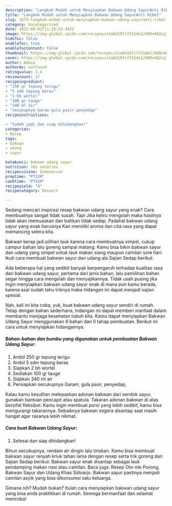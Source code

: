 ```yaml
---
description: "Langkah Mudah untuk Menyiapkan Bakwan Udang SayurAnti Ribet"
title: "Langkah Mudah untuk Menyiapkan Bakwan Udang SayurAnti Ribet"
slug: 1679-langkah-mudah-untuk-menyiapkan-bakwan-udang-sayuranti-ribet
category: Uncategorized
date: 2022-09-01T11:26:53.442Z
image: https://img-global.cpcdn.com/recipes/e1a8d197cf331de1/680x482cq70/bakwan-udang-sayur-foto-resep-utama.jpg
hideToc: false
enableToc: true
enableTocContent: false
thumbnail: https://img-global.cpcdn.com/recipes/e1a8d197cf331de1/680x482cq70/bakwan-udang-sayur-foto-resep-utama.jpg
cover: https://img-global.cpcdn.com/recipes/e1a8d197cf331de1/680x482cq70/bakwan-udang-sayur-foto-resep-utama.jpg
author: Admin
authorAv: notfound
ratingvalue: 3.4
reviewcount: 17
recipeingredient:
- "250 gr tepung terigu"
- "5 sdm tepung beras"
- "2 bh wortel"
- "100 gr tauge"
- "340 ml air"
- "secukupnya Garam gula pasir penyedap"
recipeinstructions:

- "Sudah jadi dan siap dihidangkan!"
categories:
- Resep
tags:
- bakwan
- udang
- sayur

katakunci: bakwan udang sayur 
nutrition: 101 calories
recipecuisine: Indonesian
preptime: "PT32M"
cooktime: "PT42M"
recipeyield: "4"
recipecategory: Dessert

---
```



Sedang mencari inspirasi resep bakwan udang sayur yang enak? Cara membuatnya sangat tidak susah. Tapi Jika keliru mengolah maka hasilnya tidak akan memuaskan dan bahkan tidak sedap. Padahal bakwan udang sayur yang enak harusnya Kan memiliki aroma dan cita rasa yang dapat memancing selera kita.


Bakwan kerap jadi pilihan lauk karena cara membuatnya simpel, cukup campur bahan lalu goreng sampai matang. Kamu bisa bikin bakwan sayur dan udang yang simpel untuk lauk makan siang maupun camilan sore hari. Ikuti cara membuat bakwan sayur dan udang ala Sajian Sedap berikut.

Ada beberapa hal yang sedikit banyak berpengaruh terhadap kualitas rasa dari bakwan udang sayur, pertama dari jenis bahan, lalu pemilihan bahan segar hingga cara mengolah dan menyajikannya. Tidak usah pusing jika ingin menyiapkan bakwan udang sayur enak di mana pun kamu berada, karena asal sudah tahu triknya maka hidangan ini dapat menjadi sajian spesial.


Nah, kali ini kita coba, yuk, buat bakwan udang sayur sendiri di rumah. Tetap dengan bahan sederhana, hidangan ini dapat memberi manfaat dalam membantu menjaga kesehatan tubuh kita. Kamu dapat menyiapkan Bakwan Udang Sayur menggunakan 6 bahan dan 0 tahap pembuatan. Berikut ini cara untuk menyiapkan hidangannya.

<!--inarticleads1-->

##### Bahan-bahan dan bumbu yang digunakan untuk pembuatan Bakwan Udang Sayur:

1. Ambil 250 gr tepung terigu
1. Ambil 5 sdm tepung beras
1. Siapkan 2 bh wortel
1. Sediakan 100 gr tauge
1. Siapkan 340 ml air
1. Persiapkan secukupnya Garam, gula pasir, penyedap,


Kalau kamu kesulitan melepaskan adonan bakwan dari sendok sayur, gunakan bantuan pencapit atau spatula. Takaran adonan bakwan di atas bersifat fleksibel. Kamu ingin membuat porsi yang lebih sedikit, kamu bisa mengurangi takarannya. Sebaiknya bakwan segera disantap saat masih hangat agar rasanya lebih nikmat. 

<!--inarticleads2-->

##### Cara buat Bakwan Udang Sayur:


1. Selesai dan siap dihidangkan!

Bihun secukupnya, rendam air dingin lalu tiriskan. Kamu bisa membuat bakwan sayur renyah kriuk tahan lama dengan resep serta trik goreng dari Sajian Sedap berikut. Bakwan sayur enak disantap sebagai lauk pendamping makan nasi atau camilan. Baca juga: Resep Ote-ote Porong, Bakwan Sayur dan Udang Khas Sidoarjo. Bakwan sayur pastinya menjadi camilan asyik yang bisa dikonsumsi satu keluarga. 

Gimana nih? Mudah bukan? Itulah cara menyiapkan bakwan udang sayur yang bisa anda praktikkan di rumah. Semoga bermanfaat dan selamat mencoba!
